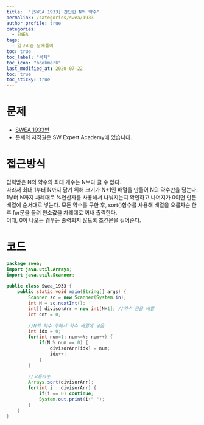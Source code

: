 ```yaml
---
title:  "[SWEA 1933] 간단한 N의 약수"
permalink: /categories/swea/1933
author_profile: true
categories:
  - SWEA
tags:
  - 알고리즘 문제풀이
toc: true
toc_label: "목차"
toc_icon: "bookmark"
last_modified_at: 2020-07-22
toc: true
toc_sticky: true
---
```


# 문제  
* [SWEA 1933번](https://swexpertacademy.com/main/code/problem/problemDetail.do?contestProbId=AV5PhcWaAKIDFAUq&categoryId=AV5PhcWaAKIDFAUq&categoryType=CODE)
* 문제의 저작권은 SW Expert Academy에 있습니다. 

# 접근방식
입력받은 N의 약수의 최대 개수는 N보다 클 수 없다.  
따라서 최대 1부터 N까지 담기 위해 크기가 N+1인 배열을 만들어 N의 약수만을 담는다.  
1부터 N까지 차례대로 %연산자를 사용해서 나눠지는지 확인하고 나머지가 0이면 만든 배열에 순서대로 넣는다.
모든 약수를 구한 후, sort()함수를 사용해 배열을 오름차순 한 후 for문을 돌려 원소값을 차례대로 꺼내 출력한다.  
이때, 0이 나오는 경우는 출력되지 않도록 조건문을 걸어준다.  


# 코드
```java
package swea;
import java.util.Arrays;
import java.util.Scanner;
 
public class Swea_1933 {
    public static void main(String[] args) {
        Scanner sc = new Scanner(System.in);
        int N = sc.nextInt();
        int[] divisorArr = new int[N+1]; //약수 담을 배열
        int cnt = 0;
         
        //N의 약수 구해서 약수 배열에 넣음
        int idx = 0;
        for(int num=1; num<=N; num++) {
            if(N % num == 0) {
            	divisorArr[idx] = num;
            	idx++;
            }
        }
         
        //오름차순
        Arrays.sort(divisorArr);
        for(int i : divisorArr) {
        	if(i == 0) continue;
            System.out.print(i+" ");
        }
    }   
}
```